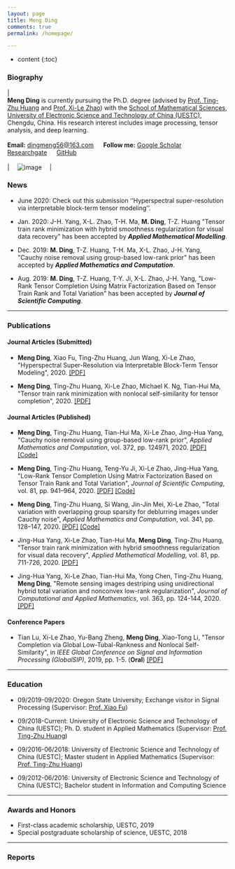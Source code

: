 ```yaml
---
layout: page
title: Meng Ding
comments: true
permalink: /homepage/

---
```


* content
{:toc}


 
### Biography
 
| <br>**Meng Ding** is currently pursuing the Ph.D. degree (advised by [Prof. Ting-Zhu Huang](http://www.math.uestc.edu.cn/info/1081/2041.htm) and [Prof. Xi-Le Zhao](https://zhaoxile.github.io/)) with the [School of Mathematical Sciences](http://www.math.uestc.edu.cn/index.htm), [University of Electronic Science and Technology of China (UESTC)](https://www.uestc.edu.cn/), Chengdu, China. His research interest includes image processing, tensor analysis, and deep learning. <br> <br> **Email:** <dingmeng56@163.com>  &emsp; **Follow me:** [Google Scholar](https://scholar.google.com/citations?view_op=&user=Q5D6JL8AAAAJ)  &emsp; [Researchgate](https://www.researchgate.net/profile/Meng_Ding15)  &emsp; [GitHub](https://github.com/MengDing56) <br><br>| &emsp;![image](https://MengDing56.github.io/images/dingmeng.jpg)&emsp; |

### News

* June 2020: Check out this submission ‘‘Hyperspectral super-resolution via interpretable block-term tensor modeling’’.

* Jan. 2020: J-H. Yang, X-L. Zhao, T-H. Ma, **M. Ding**, T-Z. Huang "Tensor train rank minimization with hybrid smoothness regularization for visual data recovery" has been accepted by _**Applied Mathematical Modelling**_.

* Dec. 2019: **M. Ding**, T-Z. Huang, T-H. Ma, X-L. Zhao, J-H. Yang, "Cauchy noise removal using group-based low-rank prior" has been accepted by _**Applied Mathematics and Computation**_.

* Aug. 2019: **M. Ding**, T-Z. Huang, T-Y. Ji, X-L. Zhao, J-H. Yang, "Low-Rank Tensor Completion Using Matrix Factorization Based on Tensor Train Rank and Total Variation" has been accepted by _**Journal of Scientific Computing**_.

---

### Publications

#### Journal Articles (Submitted)

* **Meng Ding**, Xiao Fu, Ting-Zhu Huang, Jun Wang, Xi-Le Zhao, "Hyperspectral Super-Resolution via Interpretable Block-Term Tensor Modeling", 2020. [[PDF]](https://MengDing56.gitHub.io/papers/20Arxiv_SCBTD_HSR.pdf)

* **Meng Ding**, Ting-Zhu Huang, Xi-Le Zhao, Michael K. Ng, Tian-Hui Ma, "Tensor train rank minimization with nonlocal self-similarity for tensor completion", 2020. [[PDF]](https://MengDing56.gitHub.io/papers/20Arxiv_Nonlocal_TT_TC.pdf) 

#### Journal Articles (Published)

* **Meng Ding**, Ting-Zhu Huang, Tian-Hui Ma, Xi-Le Zhao, Jing-Hua Yang, "Cauchy noise removal using group-based low-rank prior", _Applied Mathematics and Computation_, vol. 372, pp. 124971, 2020. [[PDF]](https://MengDing56.gitHub.io/papers/20AMC_Nonlocal_Cauchy.pdf) [[Code]](https://MengDing56.gitHub.io/codes/GBLR.rar)

* **Meng Ding**, Ting-Zhu Huang, Teng-Yu Ji, Xi-Le Zhao, Jing-Hua Yang, "Low-Rank Tensor Completion Using Matrix Factorization Based on Tensor Train Rank and Total Variation", _Journal of Scientific Computing_, vol. 81, pp. 941–964, 2020. [[PDF]](https://MengDing56.gitHub.io/papers/20JSC_MFTTTV_TC.pdf) [[Code]](https://MengDing56.gitHub.io/codes/MF-TTTV.rar)

* **Meng Ding**, Ting-Zhu Huang, Si Wang, Jin-Jin Mei, Xi-Le Zhao, "Total variation with overlapping group sparsity for deblurring images under Cauchy noise", _Applied Mathematics and Computation_, vol. 341, pp. 128–147, 2020. [[PDF]](https://MengDing56.gitHub.io/papers/19AMC_OGSTV_Cauchy.pdf) [[Code]](https://MengDing56.gitHub.io/codes/Cauchy_OGSTV_debluring.rar)

* Jing-Hua Yang, Xi-Le Zhao, Tian-Hui Ma, **Meng Ding**, Ting-Zhu Huang, "Tensor train rank minimization with hybrid smoothness regularization for visual data recovery", _Applied Mathematical Modelling_, vol. 81, pp. 711-726, 2020. [[PDF]](https://MengDing56.gitHub.io/papers/20AMM_JHYang_TT.pdf)

* Jing-Hua Yang, Xi-Le Zhao, Tian-Hui Ma, Yong Chen, Ting-Zhu Huang, **Meng Ding**, "Remote sensing images destriping using unidirectional hybrid total variation and nonconvex low-rank regularization", _Journal of Computational and Applied Mathematics_, vol. 363, pp. 124-144, 2020. [[PDF]](https://MengDing56.gitHub.io/papers/20JCAM_JHYang_RS.pdf)

#### Conference Papers

* Tian Lu, Xi-Le Zhao, Yu-Bang Zheng, **Meng Ding**, Xiao-Tong Li, "Tensor Completion via Global Low-Tubal-Rankness and Nonlocal Self-Similarity", in _IEEE Global Conference on Signal and Information Processing (GlobalSIP)_, 2019, pp. 1-5. (**Oral**) [[PDF]](https://MengDing56.gitHub.io/papers/20GlobalSIP_TianLu.pdf)
 
---

### Education 
* 09/2019-09/2020: Oregon State University; Exchange visitor in Signal Processing (Supervisor: [Prof. Xiao Fu](http://people.oregonstate.edu/~fuxia/))

* 09/2018-Current: University of Electronic Science and Technology of China (UESTC); Ph. D. student in Applied Mathematics (Supervisor: [Prof. Ting-Zhu Huang](http://www.math.uestc.edu.cn/info/1081/2041.htm))

* 09/2016-06/2018: University of Electronic Science and Technology of China (UESTC); Master student in Applied Mathematics (Supervisor: [Prof. Ting-Zhu Huang](http://www.math.uestc.edu.cn/info/1081/2041.htm))

* 09/2012-06/2016: University of Electronic Science and Technology of China (UESTC); Bachelor student in Information and Computing Science

---

### Awards and Honors
*  First-class academic scholarship, UESTC, 2019
*  Special postgraduate scholarship of science, UESTC, 2018

---

### Reports
